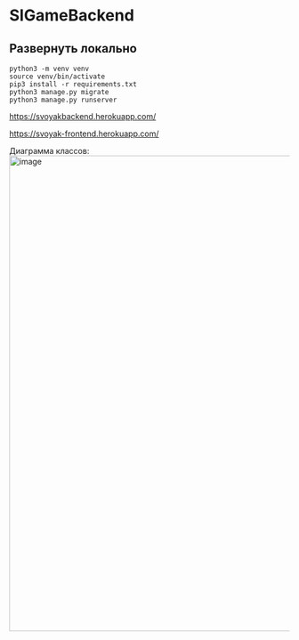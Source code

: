 # SIGameBackend

## Развернуть локально

```shell
python3 -m venv venv
source venv/bin/activate
pip3 install -r requirements.txt
python3 manage.py migrate
python3 manage.py runserver
```
https://svoyakbackend.herokuapp.com/

https://svoyak-frontend.herokuapp.com/

Диаграмма классов:
<img width="855" alt="image" src="https://user-images.githubusercontent.com/61228037/166638341-b778161f-3781-4ee3-867c-22d81e882abb.png">
